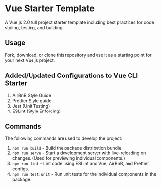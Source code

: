 # Vue Starter Template

A Vue.js 2.0 full project starter template including best practices for code styling, testing, and building.

## Usage

Fork, download, or clone this repository and use it as a starting point for your next Vue.js project.

## Added/Updated Configurations to Vue CLI Starter

1. AirBnB Style Guide
2. Prettier Style guide
3. Jest (Unit Testing)
4. ESLint (Style Enforcing)

## Commands

The following commands are used to develop the project:

1. `npm run build` - Build the package distribution bundle.
2. `npm run serve` - Start a development server with live-reloading on changes. (Used for previewing individual components.)
3. `npm run lint` - Lint code using ESLint and Vue, AirBnB, and Prettier configs.
4. `npm run test:unit` - Run unit tests for the individual components in the package.
